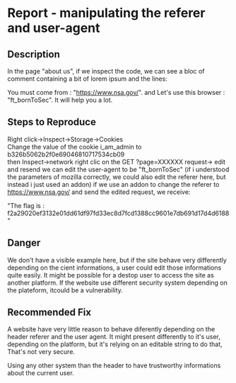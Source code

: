 # Report - manipulating the referer and user-agent
## Description
In the page "about us", if we inspect the code, we can see a bloc of comment containing a bit of lorem ipsum and the lines:

You must come from : "https://www.nsa.gov/".
and
Let's use this browser : "ft_bornToSec". It will help you a lot.

## Steps to Reproduce

Right click->Inspect->Storage->Cookies\
Change the value of the cookie i_am_admin to b326b5062b2f0e69046810717534cb09\
then Inspect->network
right clic on the GET ?page=XXXXXX request-> edit and resend
we can edit the user-agent to be "ft_bornToSec"
(if i understood the parameters of mozilla correctly, we could also edit the referer here, but instead i just used an addon)
if we use an addon to change the referer to https://www.nsa.gov/
and send the edited request, we receive:

"The flag is : f2a29020ef3132e01dd61df97fd33ec8d7fcd1388cc9601e7db691d17d4d6188"

## Danger
We don't have a visible example here, but if the site behave very differently depending on the cient informations, a user could edit those informations quite easily.
It might be possible for a destop user to access the site as another platform. If the website use different security system depending on the plateform, itcould be a vulnerability.

## Recommended Fix
A website have very little reason to behave diferently depending on the header referer and the user agent. It might present differently to it's user, depending on the platform, but it's relying on an editable string to do that, That's not very secure.

Using any other system than the header to have trustworthy informations about the current user.
